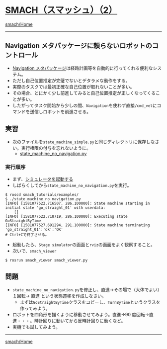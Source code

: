 # [SMACH（スマッシュ）（2）](http://wiki.ros.org/smach)

[smach/Home](Home.md)

---

## Navigation メタパッケージに頼らないロボットのコントロール

- [Navigation メタパッケージ](http://wiki.ros.org/ja/navigation)は経路計画等を自動的に行ってくれる便利なシステム。
- ただし自己位置推定が完璧でないとデタラメな動作をする。
- 実際のタスクでは最初正確な自己位置が取れないことが多い。
- その場合、とにかく少し前進してみると自己位置推定が正しくなってくることが多い。
- したがってタスク開始から少しの間、`Navigation`を使わず直接`/cmd_vel`にコマンドを送信しロボットを前進させる。

## 実習

- 次のファイルを`state_machine_simple.py`と同じディレクトリに保存しなさい。実行権限の付与を忘れないように。
  - [state_machine_no_navigation.py](https://raw.githubusercontent.com/KMiyawaki/lectures/master/ros/smach/state_machine_no_navigation.py)

### 実行順序

- まず、[シミュレータを起動する](../stage_simulator/stage_simulator_01.md)
- しばらくしてから`state_machine_no_navigation.py`を実行。

```shell
$ roscd smach_tutorials/examples/
$ ./state_machine_no_navigation.py
[INFO] [1581077522.716507, 286.100000]: State machine starting in initial state 'go_straight_01' with userdata:
	[]
[INFO] [1581077522.718719, 286.100000]: Executing state GoStraightByTime
[INFO] [1581077527.691294, 291.100000]: State machine terminating 'go_straight_01':'ok':'OK'
# Ctrl+Cで終了させる。
```

- 起動したら、`Stage simulator`の画面と`rviz`の画面をよく観察すること。
- 次いで、`smach_viewer`

```shell
$ rosrun smach_viewer smach_viewer.py
```

## 問題

- `state_machine_no_navigation.py`を修正し、直進->その場で（大体でよい）１回転-> 直進 という状態遷移を作成しなさい。
  - まずは`GoStraightByTime`クラスをコピーし、`TurnByTime`というクラスを作ってみよう。
- ロボットを四角形を描くように移動させてみよう。直進->90 度回転->直進・・・。時計回りに動いてから反時計回りに動くなど。
- 実機でも試してみよう。

---

[smach/Home](Home.md)
